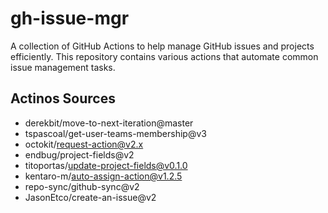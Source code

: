 # gh-issue-mgr

A collection of GitHub Actions to help manage GitHub issues and projects efficiently. This repository contains various actions that automate common issue management tasks.

## Actinos Sources

- derekbit/move-to-next-iteration@master
- tspascoal/get-user-teams-membership@v3
- octokit/request-action@v2.x
- endbug/project-fields@v2
- titoportas/update-project-fields@v0.1.0
- kentaro-m/auto-assign-action@v1.2.5 
- repo-sync/github-sync@v2
- JasonEtco/create-an-issue@v2